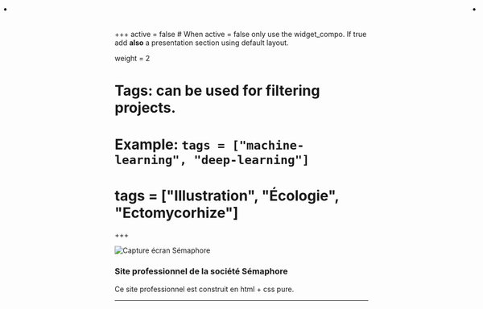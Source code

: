 +++
active = false #  When active = false only use the widget_compo. If true add **also** a presentation section using default layout.

weight = 2

# Tags: can be used for filtering projects.
# Example: `tags = ["machine-learning", "deep-learning"]`
# tags = ["Illustration", "Écologie", "Ectomycorhize"]
+++

<ul style="position: absolute; top: 0px; left: 0px; margin-right:4px;">
    <li> <a href="http://semaphore.fr/acceuil.html" title="Lien vers le site internet Sémaphore"><i class="fas fa-external-link-alt fa-lg"></i></a> </li>
</ul>

<ul style="position: absolute; top: 0px; right: 0px; margin-right:4px;">
    <li> <a href="/img/Illustration/semaphore/Screenshot_mini.webp" title="Agrandir l'image"><i class="fas fa-expand fa-lg"></i></a> </li>
</ul>

![Capture écran Sémaphore](/img/Illustration/semaphore/Screenshot_mini.webp)

### Site professionnel de la société Sémaphore

Ce site professionnel est construit en html + css pure.

---